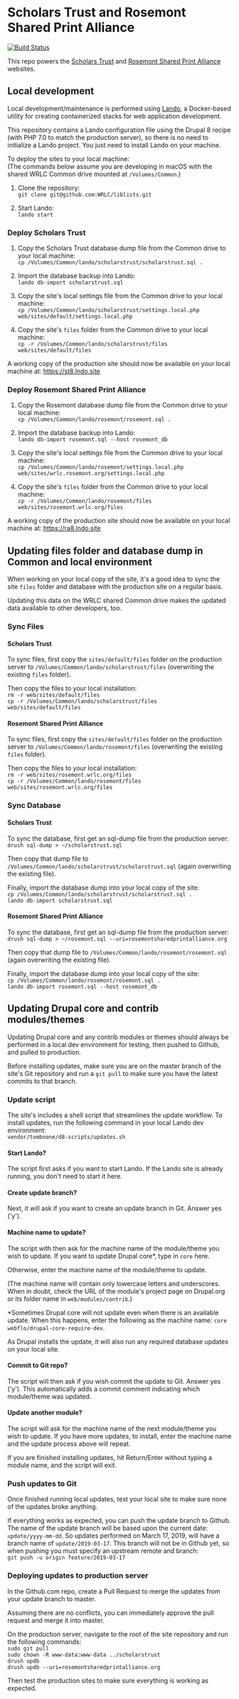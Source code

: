 # Scholars Trust and Rosemont Shared Print Alliance

[![Build Status](https://travis-ci.org/drupal-composer/drupal-project.svg?branch=8.x)](https://travis-ci.org/drupal-composer/drupal-project)

This repo powers the [Scholars Trust](https://scholarstrust.org/) and [Rosemont Shared Print Alliance](https://rosemontsharedprintalliance.org/) websites.

## Local development

Local development/maintenance is performed using [Lando](https://docs.devwithlando.io/), a Docker-based utility for creating containerized stacks for web application development.

This repository contains a Lando configuration file using the Drupal 8 recipe (with PHP 7.0 to match the production server), so there is no need to initialize a Lando project. You just need to install Lando on your machine.

To deploy the sites to your local machine:<br />
(The commands below assume you are developing in macOS with the shared WRLC Common drive mounted at `/Volumes/Common`.)

1. Clone the repository:<br />
`git clone git@github.com:WRLC/liblists.git`

1. Start Lando:<br />
`lando start`

### Deploy Scholars Trust
1. Copy the Scholars Trust database dump file from the Common drive to your local machine:<br />
`cp /Volumes/Common/lando/scholarstrust/scholarstrust.sql .`

1. Import the database backup into Lando:<br />
`lando db-import scholarstrust.sql`

1. Copy the site's local settings file from the Common drive to your local machine:<br />
`cp /Volumes/Common/lando/scholarstrust/settings.local.php web/sites/default/settings.local.php`

1. Copy the site's `files` folder from the Common drive to your local machine:<br />
`cp -r /Volumes/Common/lando/scholarstrust/files web/sites/default/files`

A working copy of the production site should now be available on your local machine at: https://st8.lndo.site

### Deploy Rosemont Shared Print Alliance
1. Copy the Rosemont database dump file from the Common drive to your local machine:<br />
`cp /Volumes/Common/lando/rosemont/rosemont.sql .`

1. Import the database backup into Lando:<br />
`lando db-import rosemont.sql --host rosemont_db`

1. Copy the site's local settings file from the Common drive to your local machine:<br />
`cp /Volumes/Common/lando/rosemont/settings.local.php web/sites/wrlc.rosemont.org/settings.local.php`

1. Copy the site's `files` folder from the Common drive to your local machine:<br />
`cp -r /Volumes/Common/lando/rosemont/files web/sites/rosemont.wrlc.org/files`

A working copy of the production site should now be available on your local machine at: https://ra8.lndo.site

## Updating files folder and database dump in Common and local environment

When working on your local copy of the site, it's a good idea to sync the site `files` folder and database with the production site on a regular basis.

Updating this data on the WRLC shared Common drive makes the updated data available to other developers, too.

### Sync Files

#### Scholars Trust

To sync files, first copy the `sites/default/files` folder on the production server to `/Volumes/Common/lando/scholarstrust/files` (overwriting the existing `files` folder).

Then copy the files to your local installation:<br />
`rm -r web/sites/default/files`<br />
`cp -r /Volumes/Common/lando/scholarstrust/files web/sites/default/files`

#### Rosemont Shared Print Alliance

To sync files, first copy the `sites/default/files` folder on the production server to `/Volumes/Common/lando/rosemont/files` (overwriting the existing `files` folder).

Then copy the files to your local installation:<br />
`rm -r web/sites/rosemont.wrlc.org/files`<br />
`cp -r /Volumes/Common/lando/rosemont/files web/sites/rosemont.wrlc.org/files`

### Sync Database

#### Scholars Trust

To sync the database, first get an sql-dump file from the production server:<br />
`drush sql-dump > ~/scholarstrust.sql`

Then copy that dump file to `/Volumes/Common/lando/scholarstrust/scholarstrust.sql` (again overwriting the existing file).

Finally, import the database dump into your local copy of the site:<br />
`cp /Volumes/Common/lando/scholarstrust/scholarstrust.sql .`<br />
`lando db-import scholarstrust.sql`

#### Rosemont Shared Print Alliance

To sync the database, first get an sql-dump file from the production server:<br />
`drush sql-dump > ~/rosemont.sql --uri=rosemontsharedprintalliance.org`

Then copy that dump file to `/Volumes/Common/lando/rosemont/rosemont.sql` (again overwriting the existing file).

Finally, import the database dump into your local copy of the site:<br />
`cp /Volumes/Common/lando/rosemont/rosemont.sql .`<br />
`lando db-import rosemont.sql --host rosemont_db`

## Updating Drupal core and contrib modules/themes

Updating Drupal core and any contrib modules or themes should always be performed in a local dev environment for testing, then pushed to Github, and pulled to production.

Before installing updates, make sure you are on the master branch of the site's Git repository and run a `git pull` to make sure you have the latest commits to that branch.

### Update script

The site's includes a shell script that streamlines the update workflow. To install updates, run the following command in your local Lando dev environment:<br />
`vendor/tomboone/d8-scripts/updates.sh`

#### Start Lando?

The script first asks if you want to start Lando. If the Lando site is already running, you don't need to start it here.

#### Create update branch?

Next, it will ask if you want to create an update branch in Git. Answer yes ('y').

#### Machine name to update?

The script with then ask for the machine name of the module/theme you wish to update. If you want to update Drupal core*, type in `core` here.

Otherwise, enter the machine name of the module/theme to update.

(The machine name will contain only lowercase letters and underscores. When in doubt, check the URL of the module's project page on Drupal.org or its folder name in `web/modules/contrib`.)

*Sometimes Drupal core will not update even when there is an available update. When this happens, enter the following as the machine name: `core webflo/drupal-core-require-dev`.

As Drupal installs the update, it will also run any required database updates on your local site.

#### Commit to Git repo?

The script will then ask if you wish commit the update to Git. Answer yes ('y'). This automatically adds a commit comment indicating which module/theme was updated.

#### Update another module?

The script will ask for the machine name of the next module/theme you wish to update. If you have more updates, to install, enter the machine name and the update process above will repeat.

If you are finished installing updates, hit Return/Enter without typing a module name, and the script will exit.

### Push updates to Git

Once finished running local updates, test your local site to make sure none of the updates broke anything.

If everything works as expected, you can push the update branch to Github. The name of the update branch will be based upon the current date: `update/yyyy-mm-dd`. So updates performed on March 17, 2019, will have a branch name of `update/2019-03-17`. This branch will not be in Github yet, so when pushing you must specify an upstream remote and branch:<br />
`git push -u origin feature/2019-03-17`

### Deploying updates to production server

In the Github.com repo, create a Pull Request to merge the updates from your update branch to master.

Assuming there are no conflicts, you can immediately approve the pull request and merge it into master.

On the production server, navigate to the root of the site repository and run the following commands:<br />
`sudo git pull`<br />
`sudo chown -R www-data:www-data ../scholarstrust`<br />
`drush updb`<br />
`drush updb --uri=rosemontsharedprintalliance.org`

Then test the production sites to make sure everything is working as expected.
